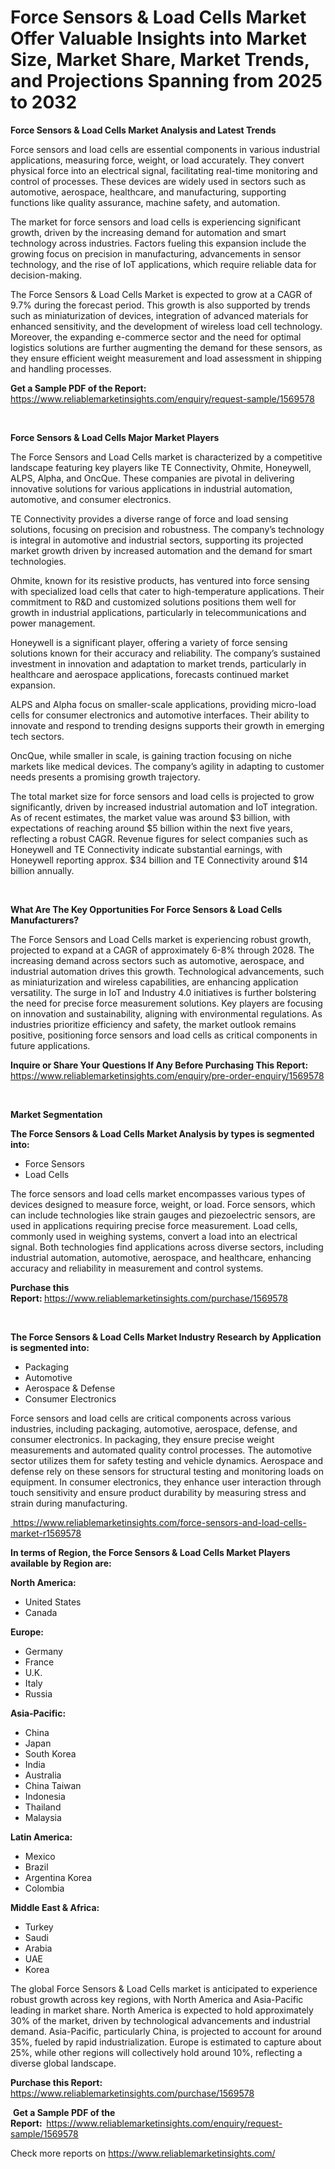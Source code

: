 <p><h1>Force Sensors & Load Cells Market Offer Valuable Insights into Market Size, Market Share, Market Trends, and Projections Spanning from 2025 to 2032</h1></p><p><strong>Force Sensors & Load Cells Market Analysis and Latest Trends</strong></p>
<p><p>Force sensors and load cells are essential components in various industrial applications, measuring force, weight, or load accurately. They convert physical force into an electrical signal, facilitating real-time monitoring and control of processes. These devices are widely used in sectors such as automotive, aerospace, healthcare, and manufacturing, supporting functions like quality assurance, machine safety, and automation.</p><p>The market for force sensors and load cells is experiencing significant growth, driven by the increasing demand for automation and smart technology across industries. Factors fueling this expansion include the growing focus on precision in manufacturing, advancements in sensor technology, and the rise of IoT applications, which require reliable data for decision-making.</p><p>The Force Sensors & Load Cells Market is expected to grow at a CAGR of 9.7% during the forecast period. This growth is also supported by trends such as miniaturization of devices, integration of advanced materials for enhanced sensitivity, and the development of wireless load cell technology. Moreover, the expanding e-commerce sector and the need for optimal logistics solutions are further augmenting the demand for these sensors, as they ensure efficient weight measurement and load assessment in shipping and handling processes.</p></p>
<p><strong>Get a Sample PDF of the Report:&nbsp;</strong> <a href="https://www.reliablemarketinsights.com/enquiry/request-sample/1569578?utm_campaign=3218&utm_medium=2&utm_source=Github&utm_content=ia&utm_term=25032025&utm_id=force-sensors-load-cells">https://www.reliablemarketinsights.com/enquiry/request-sample/1569578</a></p>
<p>&nbsp;</p>
<p><strong>Force Sensors & Load Cells Major Market Players</strong></p>
<p><p>The Force Sensors and Load Cells market is characterized by a competitive landscape featuring key players like TE Connectivity, Ohmite, Honeywell, ALPS, Alpha, and OncQue. These companies are pivotal in delivering innovative solutions for various applications in industrial automation, automotive, and consumer electronics.</p><p>TE Connectivity provides a diverse range of force and load sensing solutions, focusing on precision and robustness. The company’s technology is integral in automotive and industrial sectors, supporting its projected market growth driven by increased automation and the demand for smart technologies.</p><p>Ohmite, known for its resistive products, has ventured into force sensing with specialized load cells that cater to high-temperature applications. Their commitment to R&D and customized solutions positions them well for growth in industrial applications, particularly in telecommunications and power management.</p><p>Honeywell is a significant player, offering a variety of force sensing solutions known for their accuracy and reliability. The company’s sustained investment in innovation and adaptation to market trends, particularly in healthcare and aerospace applications, forecasts continued market expansion.</p><p>ALPS and Alpha focus on smaller-scale applications, providing micro-load cells for consumer electronics and automotive interfaces. Their ability to innovate and respond to trending designs supports their growth in emerging tech sectors.</p><p>OncQue, while smaller in scale, is gaining traction focusing on niche markets like medical devices. The company’s agility in adapting to customer needs presents a promising growth trajectory.</p><p>The total market size for force sensors and load cells is projected to grow significantly, driven by increased industrial automation and IoT integration. As of recent estimates, the market value was around $3 billion, with expectations of reaching around $5 billion within the next five years, reflecting a robust CAGR. Revenue figures for select companies such as Honeywell and TE Connectivity indicate substantial earnings, with Honeywell reporting approx. $34 billion and TE Connectivity around $14 billion annually.</p></p>
<p>&nbsp;</p>
<p><strong>What Are The Key Opportunities For Force Sensors & Load Cells Manufacturers?</strong></p>
<p><p>The Force Sensors and Load Cells market is experiencing robust growth, projected to expand at a CAGR of approximately 6-8% through 2028. The increasing demand across sectors such as automotive, aerospace, and industrial automation drives this growth. Technological advancements, such as miniaturization and wireless capabilities, are enhancing application versatility. The surge in IoT and Industry 4.0 initiatives is further bolstering the need for precise force measurement solutions. Key players are focusing on innovation and sustainability, aligning with environmental regulations. As industries prioritize efficiency and safety, the market outlook remains positive, positioning force sensors and load cells as critical components in future applications.</p></p>
<p><strong>Inquire or Share Your Questions If Any Before Purchasing This Report:</strong> <a href="https://www.reliablemarketinsights.com/enquiry/pre-order-enquiry/1569578?utm_campaign=3218&utm_medium=2&utm_source=Github&utm_content=ia&utm_term=25032025&utm_id=force-sensors-load-cells">https://www.reliablemarketinsights.com/enquiry/pre-order-enquiry/1569578</a></p>
<p>&nbsp;</p>
<p><strong>Market Segmentation</strong></p>
<p><strong>The Force Sensors & Load Cells Market Analysis by types is segmented into:</strong></p>
<p><ul><li>Force Sensors</li><li>Load Cells</li></ul></p>
<p><p>The force sensors and load cells market encompasses various types of devices designed to measure force, weight, or load. Force sensors, which can include technologies like strain gauges and piezoelectric sensors, are used in applications requiring precise force measurement. Load cells, commonly used in weighing systems, convert a load into an electrical signal. Both technologies find applications across diverse sectors, including industrial automation, automotive, aerospace, and healthcare, enhancing accuracy and reliability in measurement and control systems.</p></p>
<p><strong>Purchase this Report:&nbsp;</strong><a href="https://www.reliablemarketinsights.com/purchase/1569578?utm_campaign=3218&utm_medium=2&utm_source=Github&utm_content=ia&utm_term=25032025&utm_id=force-sensors-load-cells">https://www.reliablemarketinsights.com/purchase/1569578</a></p>
<p>&nbsp;</p>
<p><strong>The Force Sensors & Load Cells Market Industry Research by Application is segmented into:</strong></p>
<p><ul><li>Packaging</li><li>Automotive</li><li>Aerospace & Defense</li><li>Consumer Electronics</li></ul></p>
<p><p>Force sensors and load cells are critical components across various industries, including packaging, automotive, aerospace, defense, and consumer electronics. In packaging, they ensure precise weight measurements and automated quality control processes. The automotive sector utilizes them for safety testing and vehicle dynamics. Aerospace and defense rely on these sensors for structural testing and monitoring loads on equipment. In consumer electronics, they enhance user interaction through touch sensitivity and ensure product durability by measuring stress and strain during manufacturing.</p></p>
<p><a href="https://www.reliablemarketinsights.com/force-sensors-and-load-cells-market-r1569578?utm_campaign=3218&utm_medium=2&utm_source=Github&utm_content=ia&utm_term=25032025&utm_id=force-sensors-load-cells">&nbsp;https://www.reliablemarketinsights.com/force-sensors-and-load-cells-market-r1569578</a></p>
<p><strong>In terms of Region, the Force Sensors & Load Cells Market Players available by Region are:</strong></p>
<p>
    <p> <strong> North America: </strong>
        <ul>
            <li>United States</li>
            <li>Canada</li>
        </ul>
        </p> 
    <p> <strong> Europe: </strong>
        <ul>
            <li>Germany</li>
            <li>France</li>
            <li>U.K.</li>
            <li>Italy</li>
            <li>Russia</li>
        </ul>
        </p> 
    <p> <strong> Asia-Pacific: </strong>
        <ul>
            <li>China</li>
            <li>Japan</li>
            <li>South Korea</li>
            <li>India</li>
            <li>Australia</li>
            <li>China Taiwan</li>
            <li>Indonesia</li>
            <li>Thailand</li>
            <li>Malaysia</li>
        </ul>
        </p> 
    <p> <strong> Latin America: </strong>
        <ul>
            <li>Mexico</li>
            <li>Brazil</li>
            <li>Argentina Korea</li>
            <li>Colombia</li>
        </ul>
        </p> 
    <p> <strong> Middle East & Africa: </strong>
        <ul>
            <li>Turkey</li>
            <li>Saudi</li>
            <li>Arabia</li>
            <li>UAE</li>
            <li>Korea</li>
        </ul>
    </p>
    </p>
<p><p>The global Force Sensors & Load Cells market is anticipated to experience robust growth across key regions, with North America and Asia-Pacific leading in market share. North America is expected to hold approximately 30% of the market, driven by technological advancements and industrial demand. Asia-Pacific, particularly China, is projected to account for around 35%, fueled by rapid industrialization. Europe is estimated to capture about 25%, while other regions will collectively hold around 10%, reflecting a diverse global landscape.</p></p>
<p><strong>Purchase this Report: </strong><a href="https://www.reliablemarketinsights.com/purchase/1569578?utm_campaign=3218&utm_medium=2&utm_source=Github&utm_content=ia&utm_term=25032025&utm_id=force-sensors-load-cells">https://www.reliablemarketinsights.com/purchase/1569578</a></p>
<p>&nbsp;<strong>Get a Sample PDF of the Report:&nbsp;&nbsp;</strong><a href="https://www.reliablemarketinsights.com/enquiry/request-sample/1569578?utm_campaign=3218&utm_medium=2&utm_source=Github&utm_content=ia&utm_term=25032025&utm_id=force-sensors-load-cells">https://www.reliablemarketinsights.com/enquiry/request-sample/1569578</a></p>
<p><strong></strong></p>
<p>Check more reports on <a href="https://www.reliablemarketinsights.com/?utm_campaign=3218&utm_medium=2&utm_source=Github&utm_content=ia&utm_term=25032025&utm_id=force-sensors-load-cells">https://www.reliablemarketinsights.com/</a></p>